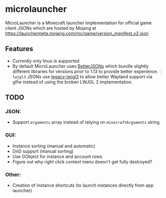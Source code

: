 # microlauncher

MicroLauncher is a Minecraft launcher implementation for official game client JSONs which are hosted by Mojang at https://launchermeta.mojang.com/mc/game/version_manifest_v2.json

## Features
- Currently only linux is supported
- By default MicroLauncher uses [BetterJSONs](https://github.com/MCPHackers/BetterJSONs) which bundle slightly different libraries for versions prior to 1.13 to provide better experience. `-lwjgl3` JSONs use [legacy-lwjgl3](https://github.com/MCPHackers/legacy-lwjgl3) to allow better Wayland support via glfw instead of using the broken LWJGL 2 implementation.

## TODO

### JSON: 
- Support `arguments` array instead of relying on `minecraftArguments` string

### GUI:
- Instance sorting (manual and automatic)
- DnD support (manual sorting)
- Use GObject for instance and account rows.
- Figure out why right click context menu doesn't get fully destroyed?

### Other: 
- Creation of instance shortcuts (to launch instances directly from app launcher)